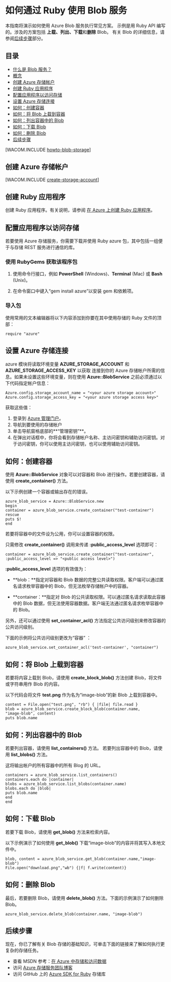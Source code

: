 <properties linkid="dev-ruby-how-to-blob-storage" urlDisplayName="Blob Service" pageTitle="How to use blob storage (Ruby) | Microsoft Azure" metaKeywords="Get started Azure blob, Azure unstructured data, Azure unstructured storage, Azure blob, Azure blob storage, Azure blob Ruby" description="Learn how to use the Azure blob service to upload, download, list, and delete blob content. Samples written in Ruby." metaCanonical="" services="storage" documentationCenter="Ruby" title="How to Use the Blob Service from Ruby" authors="guayan" solutions="" manager="" editor="" />

# 如何通过 Ruby 使用 Blob 服务

本指南将演示如何使用 Azure Blob 服务执行常见方案。
示例是用 Ruby API 编写的。涉及的方案包括
**上载、列出、下载**和**删除** Blob。
有关 Blob 的详细信息，请参阅[后续步骤][]部分。

## 目录

-   [什么是 Blob 服务？][]
-   [概念][]
-   [创建 Azure 存储帐户][]
-   [创建 Ruby 应用程序][]
-   [配置应用程序以访问存储][]
-   [设置 Azure 存储连接][]
-   [如何：创建容器][]
-   [如何：将 Blob 上载到容器][]
-   [如何：列出容器中的 Blob][]
-   [如何：下载 Blob][]
-   [如何：删除 Blob][]
-   [后续步骤][1]

[WACOM.INCLUDE [howto-blob-storage][]]

## 创建 Azure 存储帐户

[WACOM.INCLUDE [create-storage-account][]]

## 创建 Ruby 应用程序

创建 Ruby 应用程序。有关说明，请参阅
[在 Azure 上创建 Ruby 应用程序][]。

## 配置应用程序以访问存储

若要使用 Azure 存储服务，你需要下载并使用 Ruby azure 包，其中包括一组便于与存储 REST 服务进行通信的库。

### 使用 RubyGems 获取该程序包

1.  使用命令行接口，例如 **PowerShell** (Windows)、**Terminal** (Mac) 或 **Bash** (Unix)。

2.  在命令窗口中键入“gem install azure”以安装 gem 和依赖项。

### 导入包

使用常用的文本编辑器将以下内容添加到你要在其中使用存储的 Ruby 文件的顶部：

    require "azure"

## 设置 Azure 存储连接

azure 模块将读取环境变量 **AZURE\_STORAGE\_ACCOUNT** 和 **AZURE\_STORAGE\_ACCESS\_KEY** 以获取
连接到你的 Azure 存储帐户所需的信息。如果未设置这些环境变量，则在使用 **Azure::BlobService** 之前必须通过以下代码指定帐户信息：

    Azure.config.storage_account_name = "<your azure storage account>"
    Azure.config.storage_access_key = "<your azure storage access key>"

获取这些值：

1.  登录到 [Azure 管理门户][]。
2.  导航到要使用的存储帐户
3.  单击导航窗格底部的**“管理密钥”**。
4.  在弹出对话框中，你将会看到存储帐户名称、主访问密钥和辅助访问密钥。对于访问密钥，你可以使用主访问密钥，也可以使用辅助访问密钥。

## 如何：创建容器

使用 **Azure::BlobService** 对象可以对容器和 Blob 进行操作。若要创建容器，请使用 **create\_container()** 方法。

以下示例创建一个容器或输出存在的错误。

    azure_blob_service = Azure::BlobService.new
    begin
    container = azure_blob_service.create_container("test-container")
    rescue
    puts $!
    end

若要将容器中的文件设为公用，你可以设置容器的权限。

只需修改 **create\_container()** 调用来传递 **:public\_access\_level** 选项即可：

    container = azure_blob_service.create_container("test-container", 
    :public_access_level => "<public access level>")

**:public\_access\_level** 选项的有效值为：

-   **blob：**指定对容器和 Blob 数据的完整公共读取权限。客户端可以通过匿名请求枚举容器中的 Blob，但无法枚举存储帐户中的容器。

-   **container：**指定对 Blob 的公共读取权限。可以通过匿名请求读取此容器中的 Blob 数据，但无法使用容器数据。客户端无法通过匿名请求枚举容器中的 Blob。

另外，还可以通过使用 **set\_container\_acl()** 方法指定公共访问级别来修改容器的公共访问级别。

下面的示例将公共访问级别更改为“容器” ：

    azure_blob_service.set_container_acl('test-container', "container")

## 如何：将 Blob 上载到容器

若要将内容上载到 Blob，请使用 **create\_block\_blob()** 方法创建 Blob，将文件或字符串用作 Blob 的内容。

以下代码会将文件 **test.png** 作为名为“image-blob”的新 Blob 上载到容器中。

    content = File.open("test.png", "rb") { |file| file.read }
    blob = azure_blob_service.create_block_blob(container.name,
    "image-blob", content)
    puts blob.name

## 如何：列出容器中的 Blob

若要列出容器，请使用 **list\_containers()** 方法。
若要列出容器中的 Blob，请使用 **list\_blobs()** 方法。

这将输出帐户的所有容器中的所有 Blog 的 URL。

    containers = azure_blob_service.list_containers()
    containers.each do |container|
    blobs = azure_blob_service.list_blobs(container.name)
    blobs.each do |blob|
    puts blob.name
    end
    end

## 如何：下载 Blob

若要下载 Blob，请使用 **get\_blob()** 方法来检索内容。

以下示例演示了如何使用 **get\_blob()** 下载“image-blob”的内容并将其写入本地文件中。

    blob, content = azure_blob_service.get_blob(container.name,"image-blob")
    File.open("download.png","wb") {|f| f.write(content)}

## 如何：删除 Blob

最后，若要删除 Blob，请使用 **delete\_blob()** 方法。下面的示例演示了如何删除 Blob。

    azure_blob_service.delete_blob(container.name, "image-blob")

## 后续步骤

现在，你已了解有关 Blob 存储的基础知识，可单击下面的链接来了解如何执行更复杂的存储任务。

-   查看 MSDN 参考：[在 Azure 中存储和访问数据][]
-   访问 [Azure 存储服务团队博客][]
-   访问 GitHub 上的 [Azure SDK for Ruby][] 存储库

  [后续步骤]: #next-steps
  [什么是 Blob 服务？]: #what-is
  [概念]: #concepts
  [创建 Azure 存储帐户]: #CreateAccount
  [创建 Ruby 应用程序]: #CreateRubyApp
  [配置应用程序以访问存储]: #ConfigAccessStorage
  [设置 Azure 存储连接]: #SetupStorageConnection
  [如何：创建容器]: #CreateContainer
  [如何：将 Blob 上载到容器]: #UploadBlob
  [如何：列出容器中的 Blob]: #ListBlobs
  [如何：下载 Blob]: #DownloadBlobs
  [如何：删除 Blob]: #DeleteBlob
  [1]: #NextSteps
  [howto-blob-storage]: ../includes/howto-blob-storage.md
  [create-storage-account]: ../includes/create-storage-account.md
  [在 Azure 上创建 Ruby 应用程序]: /en-us/develop/ruby/tutorials/web-app-with-linux-vm/
  [Azure 管理门户]: https://manage.windowsazure.cn/
  [在 Azure 中存储和访问数据]: http://msdn.microsoft.com/zh-cn/library/azure/gg433040.aspx
  [Azure 存储服务团队博客]: http://blogs.msdn.com/b/windowsazurestorage/
  [Azure SDK for Ruby]: https://github.com/WindowsAzure/azure-sdk-for-ruby
